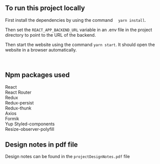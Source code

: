 ## To run this project locally

First install the dependencies by using the command  `yarn install`.

Then set the `REACT_APP_BACKEND_URL` variable in an .env file in the project 
directory to point to the URL of the backend.

Then start the website using the command `yarn start`. It should open the website
in a browser automatically.

<br />


## Npm packages used

React <br /> 
React Router <br />
Redux <br />
Redux-persist <br/>
Redux-thunk <br/>
Axios <br/>
Formik <br/>
Yup <brf/>
Styled-components <br/>
Resize-observer-polyfill <br/>

## Design notes in pdf file

Design notes can be found in the `projectDesignNotes.pdf` file 




